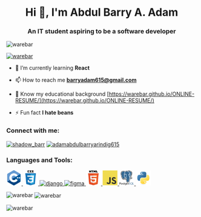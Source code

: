 <h1 align="center">Hi 👋, I'm Abdul Barry A. Adam</h1>
<h3 align="center">An IT student aspiring to be a software developer</h3>

<p align="left"> <img src="https://komarev.com/ghpvc/?username=warebar&label=Profile%20views&color=0e75b6&style=flat" alt="warebar" /> </p>

<p align="left"> <a href="https://github.com/ryo-ma/github-profile-trophy"><img src="https://github-profile-trophy.vercel.app/?username=warebar" alt="warebar" /></a> </p>

- 🌱 I’m currently learning **React**

- 📫 How to reach me **barryadam615@gmail.com**

- 📄 Know my educational background [https://warebar.github.io/ONLINE-RESUME/](https://warebar.github.io/ONLINE-RESUME/)

- ⚡ Fun fact **I hate beans**

<h3 align="left">Connect with me:</h3>
<p align="left">
<a href="https://twitter.com/shadow_barr" target="blank"><img align="center" src="https://raw.githubusercontent.com/rahuldkjain/github-profile-readme-generator/master/src/images/icons/Social/twitter.svg" alt="shadow_barr" height="30" width="40" /></a>
<a href="https://fb.com/adamabdulbarryarindig615" target="blank"><img align="center" src="https://raw.githubusercontent.com/rahuldkjain/github-profile-readme-generator/master/src/images/icons/Social/facebook.svg" alt="adamabdulbarryarindig615" height="30" width="40" /></a>
</p>

<h3 align="left">Languages and Tools:</h3>
<p align="left"> <a href="https://www.w3schools.com/cpp/" target="_blank" rel="noreferrer"> <img src="https://raw.githubusercontent.com/devicons/devicon/master/icons/cplusplus/cplusplus-original.svg" alt="cplusplus" width="40" height="40"/> </a> <a href="https://www.w3schools.com/css/" target="_blank" rel="noreferrer"> <img src="https://raw.githubusercontent.com/devicons/devicon/master/icons/css3/css3-original-wordmark.svg" alt="css3" width="40" height="40"/> </a> <a href="https://www.djangoproject.com/" target="_blank" rel="noreferrer"> <img src="https://cdn.worldvectorlogo.com/logos/django.svg" alt="django" width="40" height="40"/> </a> <a href="https://www.figma.com/" target="_blank" rel="noreferrer"> <img src="https://www.vectorlogo.zone/logos/figma/figma-icon.svg" alt="figma" width="40" height="40"/> </a> <a href="https://www.w3.org/html/" target="_blank" rel="noreferrer"> <img src="https://raw.githubusercontent.com/devicons/devicon/master/icons/html5/html5-original-wordmark.svg" alt="html5" width="40" height="40"/> </a> <a href="https://developer.mozilla.org/en-US/docs/Web/JavaScript" target="_blank" rel="noreferrer"> <img src="https://raw.githubusercontent.com/devicons/devicon/master/icons/javascript/javascript-original.svg" alt="javascript" width="40" height="40"/> </a> <a href="https://www.postgresql.org" target="_blank" rel="noreferrer"> <img src="https://raw.githubusercontent.com/devicons/devicon/master/icons/postgresql/postgresql-original-wordmark.svg" alt="postgresql" width="40" height="40"/> </a> <a href="https://www.python.org" target="_blank" rel="noreferrer"> <img src="https://raw.githubusercontent.com/devicons/devicon/master/icons/python/python-original.svg" alt="python" width="40" height="40"/> </a> </p>

<p><img align="left" src="https://github-readme-stats.vercel.app/api/top-langs?username=warebar&show_icons=true&locale=en&layout=compact" alt="warebar" /></p>

<p>&nbsp;<img align="center" src="https://github-readme-stats.vercel.app/api?username=warebar&show_icons=true&locale=en" alt="warebar" /></p>

<p><img align="center" src="https://github-readme-streak-stats.herokuapp.com/?user=warebar&" alt="warebar" /></p>
